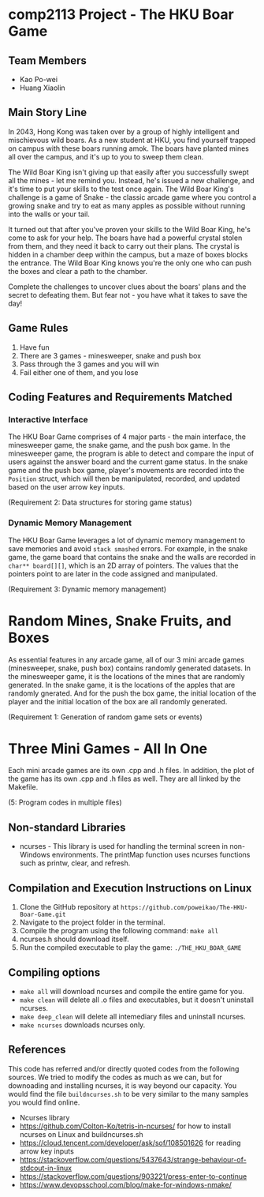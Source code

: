 # comp2113 Project - The HKU Boar Game

## Team Members

- Kao Po-wei
- Huang Xiaolin

## Main Story Line

In 2043, Hong Kong was taken over by a group of highly intelligent and mischievous wild boars. As a new student at HKU, you find yourself trapped on campus with these boars running amok. The boars have planted mines all over the campus, and it's up to you to sweep them clean.

The Wild Boar King isn't giving up that easily after you successfully swept all the mines - let me remind you. Instead, he's issued a new challenge, and it's time to put your skills to the test once again. The Wild Boar King's challenge is a game of Snake - the classic arcade game where you control a growing snake and try to eat as many apples as possible without running into the walls or your tail. 

It turned out that after you've proven your skills to the Wild Boar King, he's come to ask for your help. The boars have had a powerful crystal stolen from them, and they need it back to carry out their plans. The crystal is hidden in a chamber deep within the campus, but a maze of boxes blocks the entrance. The Wild Boar King knows you're the only one who can push the boxes and clear a path to the chamber. 

Complete the challenges to uncover clues about the boars' plans and the secret to defeating them. But fear not - you have what it takes to save the day!

## Game Rules

1. Have fun
2. There are 3 games - minesweeper, snake and push box
3. Pass through the 3 games and you will win
4. Fail either one of them, and you lose

## Coding Features and Requirements Matched

### Interactive Interface

The HKU Boar Game comprises of 4 major parts - the main interface, the minesweeper game, the snake game, and the push box game. In the minesweeper game, the program is able to detect and compare the input of users against the answer board and the current game status. In the snake game and the push box game, player's movements are recorded into the `Position` struct, which will then be manipulated, recorded, and updated based on the user arrow key inputs. 

(Requirement 2: Data structures for storing game status)

### Dynamic Memory Management

The HKU Boar Game leverages a lot of dynamic memory management to save memories and avoid `stack smashed` errors. For example, in the snake game, the game board that contains the snake and the walls are recorded in `char** board[][]`, which is an 2D array of pointers. The values that the pointers point to are later in the code assigned and manipulated. 

(Requirement 3: Dynamic memory management)

# Random Mines, Snake Fruits, and Boxes

As essential features in any arcade game, all of our 3 mini arcade games (minesweeper, snake, push box) contains randomly generated datasets. In the minesweeper game, it is the locations of the mines that are randomly generated. In the snake game, it is the locations of the apples that are randomly gnerated. And for the push the box game, the initial location of the player and the initial location of the box are all randomly generated. 

(Requirement 1: Generation of random game sets or events)

# Three Mini Games - All In One

Each mini arcade games are its own .cpp and .h files. In addition, the plot of the game has its own .cpp and .h files as well. They are all linked by the Makefile. 

(5: Program codes in multiple files)


## Non-standard Libraries

* ncurses - This library is used for handling the terminal screen in non-Windows environments. The printMap function uses ncurses functions such as printw, clear, and refresh.

## Compilation and Execution Instructions on Linux

1. Clone the GitHub repository at `https://github.com/poweikao/The-HKU-Boar-Game.git`
2. Navigate to the project folder in the terminal.
3. Compile the program using the following command: `make all`
4. ncurses.h should download itself.
5. Run the compiled executable to play the game: `./THE_HKU_BOAR_GAME`

## Compiling  options

* `make all` will download ncurses and compile the entire game for you. 
* `make clean` will delete all .o files and executables, but it doesn't uninstall ncurses. 
* `make deep_clean` will delete all intemediary files and uninstall ncurses. 
* `make ncurses` downloads ncurses only.

## References

This code has referred and/or directly quoted codes from the following sources. We tried to modify the codes as much as we can, but for downoading and installing ncurses, it is way beyond our capacity. You would find the file `buildncurses.sh` to be very similar to the many samples you would find online.  

- Ncurses library
- https://github.com/Colton-Ko/tetris-in-ncurses/ for how to install ncurses on Linux and buildncurses.sh
- https://cloud.tencent.com/developer/ask/sof/108501626 for reading arrow key inputs
- https://stackoverflow.com/questions/5437643/strange-behaviour-of-stdcout-in-linux
- https://stackoverflow.com/questions/903221/press-enter-to-continue
- https://www.devopsschool.com/blog/make-for-windows-nmake/